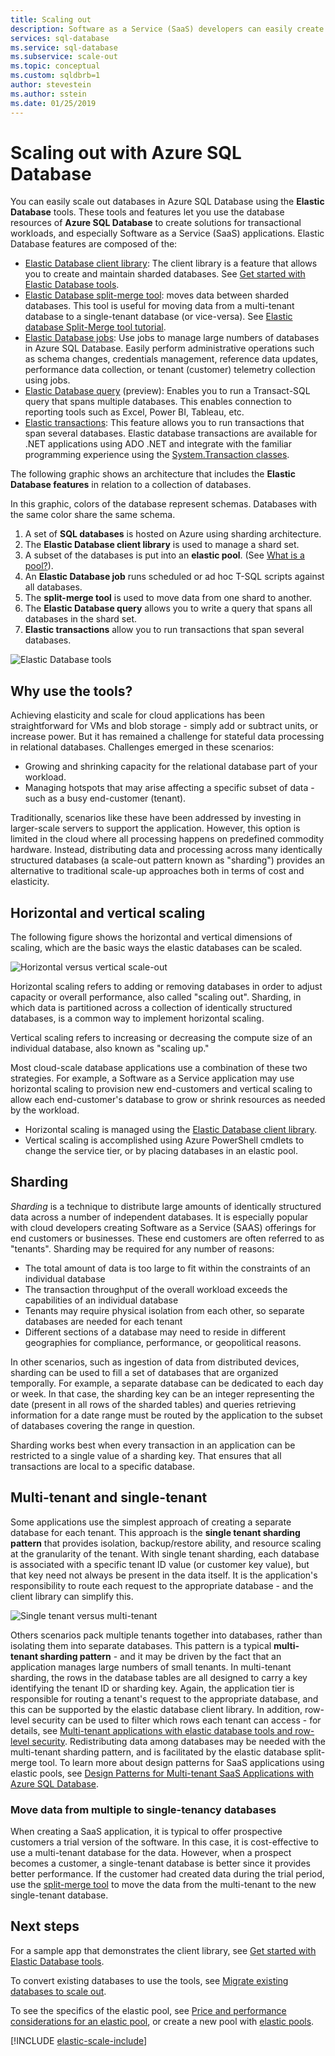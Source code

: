 ```yaml
---
title: Scaling out
description: Software as a Service (SaaS) developers can easily create elastic, scalable databases in the cloud using these tools
services: sql-database
ms.service: sql-database
ms.subservice: scale-out
ms.topic: conceptual
ms.custom: sqldbrb=1
author: stevestein
ms.author: sstein
ms.date: 01/25/2019
---
```

# Scaling out with Azure SQL Database

You can easily scale out databases in Azure SQL Database using the **Elastic Database** tools. These tools and features let you use the database resources of **Azure SQL Database** to create solutions for transactional workloads, and especially Software as a Service (SaaS) applications. Elastic Database features are composed of the:

* [Elastic Database client library](sql-database-elastic-database-client-library.md): The client library is a feature that allows you to create and maintain sharded databases.  See [Get started with Elastic Database tools](sql-database-elastic-scale-get-started.md).
* [Elastic Database split-merge tool](sql-database-elastic-scale-overview-split-and-merge.md): moves data between sharded databases. This tool is useful for moving data from a multi-tenant database to a single-tenant database (or vice-versa). See [Elastic database Split-Merge tool tutorial](sql-database-elastic-scale-configure-deploy-split-and-merge.md).
* [Elastic Database jobs](elastic-jobs-overview.md): Use jobs to manage large numbers of databases in Azure SQL Database. Easily perform administrative operations such as schema changes, credentials management, reference data updates, performance data collection, or tenant (customer) telemetry collection using jobs.
* [Elastic Database query](sql-database-elastic-query-overview.md) (preview): Enables you to run a Transact-SQL query that spans multiple databases. This enables connection to reporting tools such as Excel, Power BI, Tableau, etc.
* [Elastic transactions](sql-database-elastic-transactions-overview.md): This feature allows you to run transactions that span several databases. Elastic database transactions are available for .NET applications using ADO .NET and integrate with the familiar programming experience using the [System.Transaction classes](https://msdn.microsoft.com/library/system.transactions.aspx).

The following graphic shows an architecture that includes the **Elastic Database features** in relation to a collection of databases.

In this graphic, colors of the database represent schemas. Databases with the same color share the same schema.

1. A set of **SQL databases** is hosted on Azure using sharding architecture.
2. The **Elastic Database client library** is used to manage a shard set.
3. A subset of the databases is put into an **elastic pool**. (See [What is a pool?](sql-database-elastic-pool.md)).
4. An **Elastic Database job** runs scheduled or ad hoc T-SQL scripts against all databases.
5. The **split-merge tool** is used to move data from one shard to another.
6. The **Elastic Database query** allows you to write a query that spans all databases in the shard set.
7. **Elastic transactions** allow you to run transactions that span several databases. 

![Elastic Database tools][1]

## Why use the tools?

Achieving elasticity and scale for cloud applications has been straightforward for VMs and blob storage - simply add or subtract units, or increase power. But it has remained a challenge for stateful data processing in relational databases. Challenges emerged in these scenarios:

* Growing and shrinking capacity for the relational database part of your workload.
* Managing hotspots that may arise affecting a specific subset of data - such as a busy end-customer (tenant).

Traditionally, scenarios like these have been addressed by investing in larger-scale servers to support the application. However, this option is limited in the cloud where all processing happens on predefined commodity hardware. Instead, distributing data and processing across many identically structured databases (a scale-out pattern known as "sharding") provides an alternative to traditional scale-up approaches both in terms of cost and elasticity.

## Horizontal and vertical scaling

The following figure shows the horizontal and vertical dimensions of scaling, which are the basic ways the elastic databases can be scaled.

![Horizontal versus vertical scale-out][2]

Horizontal scaling refers to adding or removing databases in order to adjust capacity or overall performance, also called "scaling out". Sharding, in which data is partitioned across a collection of identically structured databases, is a common way to implement horizontal scaling.  

Vertical scaling refers to increasing or decreasing the compute size of an individual database, also known as "scaling up."

Most cloud-scale database applications use a combination of these two strategies. For example, a Software as a Service application may use horizontal scaling to provision new end-customers and vertical scaling to allow each end-customer's database to grow or shrink resources as needed by the workload.

* Horizontal scaling is managed using the [Elastic Database client library](sql-database-elastic-database-client-library.md).
* Vertical scaling is accomplished using Azure PowerShell cmdlets to change the service tier, or by placing databases in an elastic pool.

## Sharding

*Sharding* is a technique to distribute large amounts of identically structured data across a number of independent databases. It is especially popular with cloud developers creating Software as a Service (SAAS) offerings for end customers or businesses. These end customers are often referred to as "tenants". Sharding may be required for any number of reasons:  

* The total amount of data is too large to fit within the constraints of an individual database
* The transaction throughput of the overall workload exceeds the capabilities of an individual database
* Tenants may require physical isolation from each other, so separate databases are needed for each tenant
* Different sections of a database may need to reside in different geographies for compliance, performance, or geopolitical reasons.

In other scenarios, such as ingestion of data from distributed devices, sharding can be used to fill a set of databases that are organized temporally. For example, a separate database can be dedicated to each day or week. In that case, the sharding key can be an integer representing the date (present in all rows of the sharded tables) and queries retrieving information for a date range must be routed by the application to the subset of databases covering the range in question.

Sharding works best when every transaction in an application can be restricted to a single value of a sharding key. That ensures that all transactions are local to a specific database.

## Multi-tenant and single-tenant

Some applications use the simplest approach of creating a separate database for each tenant. This approach is the **single tenant sharding pattern** that provides isolation, backup/restore ability, and resource scaling at the granularity of the tenant. With single tenant sharding, each database is associated with a specific tenant ID value (or customer key value), but that key need not always be present in the data itself. It is the application's responsibility to route each request to the appropriate database - and the client library can simplify this.

![Single tenant versus multi-tenant][4]

Others scenarios pack multiple tenants together into databases, rather than isolating them into separate databases. This pattern is a typical **multi-tenant sharding pattern** - and it may be driven by the fact that an application manages large numbers of small tenants. In multi-tenant sharding, the rows in the database tables are all designed to carry a key identifying the tenant ID or sharding key. Again, the application tier is responsible for routing a tenant's request to the appropriate database, and this can be supported by the elastic database client library. In addition, row-level security can be used to filter which rows each tenant can access - for details, see [Multi-tenant applications with elastic database tools and row-level security](sql-database-elastic-tools-multi-tenant-row-level-security.md). Redistributing data among databases may be needed with the multi-tenant sharding pattern, and is facilitated by the elastic database split-merge tool. To learn more about design patterns for SaaS applications using elastic pools, see [Design Patterns for Multi-tenant SaaS Applications with Azure SQL Database](sql-database-design-patterns-multi-tenancy-saas-applications.md).

### Move data from multiple to single-tenancy databases

When creating a SaaS application, it is typical to offer prospective customers a trial version of the software. In this case, it is cost-effective to use a multi-tenant database for the data. However, when a prospect becomes a customer, a single-tenant database is better since it provides better performance. If the customer had created data during the trial period, use the [split-merge tool](sql-database-elastic-scale-overview-split-and-merge.md) to move the data from the multi-tenant to the new single-tenant database.

## Next steps

For a sample app that demonstrates the client library, see [Get started with Elastic Database tools](sql-database-elastic-scale-get-started.md).

To convert existing databases to use the tools, see [Migrate existing databases to scale out](sql-database-elastic-convert-to-use-elastic-tools.md).

To see the specifics of the elastic pool, see [Price and performance considerations for an elastic pool](sql-database-elastic-pool.md), or create a new pool with [elastic pools](sql-database-elastic-pool-manage-portal.md).  

[!INCLUDE [elastic-scale-include](../../includes/elastic-scale-include.md)]

<!--Anchors-->
<!--Image references-->
[1]:./media/sql-database-elastic-scale-introduction/tools.png
[2]:./media/sql-database-elastic-scale-introduction/h_versus_vert.png
[3]:./media/sql-database-elastic-scale-introduction/overview.png
[4]:./media/sql-database-elastic-scale-introduction/single_v_multi_tenant.png

